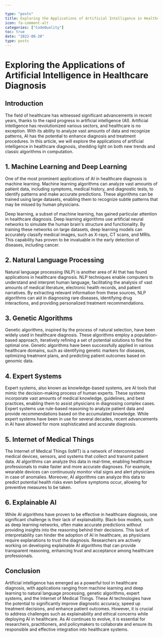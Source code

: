 ```yaml
---

type: "posts"
title: Exploring the Applications of Artificial Intelligence in Healthcare Diagnosis
icon: fa-comment-alt
categories: ["CodeQuality"]
toc: true
date: "2022-08-20"
type: posts
---
```





# Exploring the Applications of Artificial Intelligence in Healthcare Diagnosis

## Introduction
The field of healthcare has witnessed significant advancements in recent years, thanks to the rapid progress in artificial intelligence (AI). Artificial intelligence has revolutionized various sectors, and healthcare is no exception. With its ability to analyze vast amounts of data and recognize patterns, AI has the potential to enhance diagnosis and treatment procedures. In this article, we will explore the applications of artificial intelligence in healthcare diagnosis, shedding light on both new trends and classic algorithms in computation.

## 1. Machine Learning and Deep Learning
One of the most prominent applications of AI in healthcare diagnosis is machine learning. Machine learning algorithms can analyze vast amounts of patient data, including symptoms, medical history, and diagnostic tests, to identify patterns and make accurate predictions. These algorithms can be trained using large datasets, enabling them to recognize subtle patterns that may be missed by human physicians.

Deep learning, a subset of machine learning, has gained particular attention in healthcare diagnosis. Deep learning algorithms use artificial neural networks to simulate the human brain's structure and functionality. By training these networks on large datasets, deep learning models can accurately classify medical images, such as X-rays, CT scans, and MRIs. This capability has proven to be invaluable in the early detection of diseases, including cancer.

## 2. Natural Language Processing
Natural language processing (NLP) is another area of AI that has found applications in healthcare diagnosis. NLP techniques enable computers to understand and interpret human language, facilitating the analysis of vast amounts of medical literature, electronic health records, and patient narratives. By extracting relevant information from these sources, NLP algorithms can aid in diagnosing rare diseases, identifying drug interactions, and providing personalized treatment recommendations.

## 3. Genetic Algorithms
Genetic algorithms, inspired by the process of natural selection, have been widely used in healthcare diagnosis. These algorithms employ a population-based approach, iteratively refining a set of potential solutions to find the optimal one. Genetic algorithms have been successfully applied in various healthcare domains, such as identifying genetic markers for diseases, optimizing treatment plans, and predicting patient outcomes based on genomic data.

## 4. Expert Systems
Expert systems, also known as knowledge-based systems, are AI tools that mimic the decision-making process of human experts. These systems incorporate vast amounts of medical knowledge, guidelines, and best practices, enabling them to assist physicians in diagnosing complex cases. Expert systems use rule-based reasoning to analyze patient data and provide recommendations based on the accumulated knowledge. While expert systems have been in use for several decades, recent advancements in AI have allowed for more sophisticated and accurate diagnosis.

## 5. Internet of Medical Things
The Internet of Medical Things (IoMT) is a network of interconnected medical devices, sensors, and systems that collect and transmit patient data. AI algorithms can analyze this data in real-time, enabling healthcare professionals to make faster and more accurate diagnoses. For example, wearable devices can continuously monitor vital signs and alert physicians in case of anomalies. Moreover, AI algorithms can analyze this data to predict potential health risks even before symptoms occur, allowing for preventive measures to be taken.

## 6. Explainable AI
While AI algorithms have proven to be effective in healthcare diagnosis, one significant challenge is their lack of explainability. Black-box models, such as deep learning networks, often make accurate predictions without providing insights into the reasoning behind their decisions. This lack of interpretability can hinder the adoption of AI in healthcare, as physicians require explanations to trust the diagnosis. Researchers are actively working on developing explainable AI algorithms that can provide transparent reasoning, enhancing trust and acceptance among healthcare professionals.

## Conclusion
Artificial intelligence has emerged as a powerful tool in healthcare diagnosis, with applications ranging from machine learning and deep learning to natural language processing, genetic algorithms, expert systems, and the Internet of Medical Things. These AI technologies have the potential to significantly improve diagnostic accuracy, speed up treatment decisions, and enhance patient outcomes. However, it is crucial to address challenges such as explainability and ethical concerns while deploying AI in healthcare. As AI continues to evolve, it is essential for researchers, practitioners, and policymakers to collaborate and ensure its responsible and effective integration into healthcare systems.